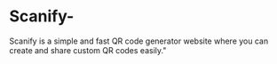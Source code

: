 # Scanify-
Scanify is a simple and fast QR code generator website where you can create and share custom QR codes easily."
